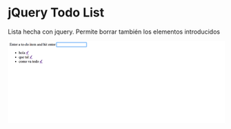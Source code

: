 <h1>jQuery Todo List</h1>

Lista hecha con jquery. Permite borrar también los elementos introducidos

<img src="https://github.com/jovihu10/skylab_bootcamp2017/blob/master/COURSE/week3/jquery/todo_list/img/screen.jpg">